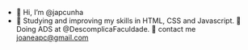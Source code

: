 - 👋 Hi, I’m @japcunha
- 👀 Studying and improving my skills in HTML, CSS and Javascript.
🚀 Doing ADS at @DescomplicaFaculdade.
📩 contact me joaneapc@gmail.com
<!---
japcunha/japcunha is a ✨ special ✨ repository because its `README.md` (this file) appears on your GitHub profile.
You can click the Preview link to take a look at your changes.
--->
